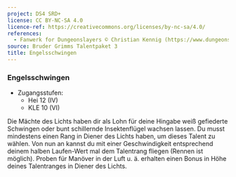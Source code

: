 ```yaml
---
project: DS4 SRD+
license: CC BY-NC-SA 4.0
licence-ref: https://creativecommons.org/licenses/by-nc-sa/4.0/
references: 
  - Fanwerk for Dungeonslayers © Christian Kennig (https://www.dungeonslayers.net/)
source: Bruder Grimms Talentpaket 3
title: Engelsschwingen
---
```


### Engelsschwingen

- Zugangsstufen:
  - Hei 12 (IV)
  - KLE 10 (VI)

Die Mächte des Lichts haben dir als Lohn für deine Hingabe weiß gefiederte Schwingen oder bunt schillernde Insektenflügel wachsen lassen. Du musst mindestens einen Rang in Diener des Lichts haben, um dieses Talent zu wählen. Von nun an kannst du mit einer Geschwindigkeit entsprechend deinem halben Laufen-Wert mal dem Talentrang fliegen (Rennen ist möglich). Proben für Manöver in der Luft u. ä. erhalten einen Bonus in Höhe deines Talentranges in Diener des Lichts.

